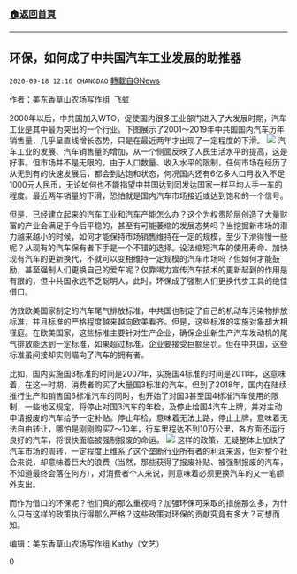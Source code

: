 ###  [:house:返回首頁](https://github.com/ourhimalayas/txt)
---

## 环保，如何成了中共国汽车工业发展的助推器
`2020-09-18 12:10 CHANGDAO` [轉載自GNews](https://gnews.org/zh-hant/366771/)

作者：美东香草山农场写作组  飞虹

2000年以后，中共国加入WTO，促使国内很多工业部门进入了大发展时期，汽车工业是其中最为突出的一个行业。下图展示了2001～2019年中共国国内汽车历年销售量，几乎呈直线增长态势，只是在最近两年才出现了一定程度的下滑。
![](https://s3.amazonaws.com/gnews-media-offload/wp-content/uploads/2020/09/18120805/Picture22-3.png)
汽车工业的发展、汽车销售量的增加，从一个侧面反映了人民生活水平的提高，这是好事。但市场并不是无限的，由于人口数量、收入水平的限制，任何市场在经历了从无到有的快速发展后，都会到达饱和状态，何况国内还有6亿多人口月收入不足1000元人民币，无论如何也不能指望中共国达到同发达国家一样平均人手一车的程度。最近两年销量的下滑，恐怕就是国内汽车市场接近或达到饱和的一个信号。

但是，已经建立起来的汽车工业和汽车产能怎么办？这个为权贵阶层创造了大量财富的产业会满足于今后平稳的，甚至有可能萎缩的发展态势吗？当挖掘新市场的潜力越来越小的时候，如何才能保持市场销售维持在一定的规模，至少下滑得慢一些呢？从现有的汽车保有者下手是一个不错的选择。设法缩短汽车的使用寿命、加快现有汽车的更新换代，不就可以变相维持一定规模的汽车市场吗？但如何才能鼓励，甚至强制人们更换自己的爱车呢？仅靠竭力宣传汽车技术的更新起到的作用是有限的，但中共国永远不乏聪明人，此时，环保成了强制人们更换代步工具的绝佳借口。

仿效欧美国家制定的汽车尾气排放标准，中共国也制定了自己的机动车污染物排放标准，并且标准的严格程度越来越向欧美看齐。但是，这些标准的实施对象却大相径庭。在欧美国家，这些标准主要针对生产企业，确保企业新生产汽车发动机的尾气排放能达到一定标准，如果超过标准，企业要接受巨额惩罚。但在中共国，这些标准虽间接却实则瞄向了汽车的拥有者。

比如，国内实施国3标准的时间是2007年，实施国4标准的时间是2011年，这意味着，在这一时期，消费者购买了大量国3标准的汽车。但到了2018年，国内在陆续推行生产和销售国6标准汽车的同时，也开始了对国3甚至国4标准汽车使用的限制，一些地区规定，将停止对国3汽车的年检，及停止给国4汽车上牌，并对主动申请报废的汽车给予一定补贴。停止年检，意味着无法上路，停止上牌，意味着无法自由转让，哪怕是刚刚购买7～10年，行车里程达不到10万公里，各方面还运行良好的汽车，将很快面临被强制报废的命运。
![](https://s3.amazonaws.com/gnews-media-offload/wp-content/uploads/2020/09/18120754/Picture21-3.png)
这样的政策，无疑整体上加快了汽车市场的周转，一定程度上维系了这个垄断行业所有者的利润来源，但对整个社会来说，却意味着巨大的浪费（当然，那些获得了报废补贴、被强制报废的汽车，不知道最终会落在何方），对消费者个人来说，则意味着必须更换汽车的又一笔额外支出。

而作为借口的环保呢？他们真的那么重视吗？加强环保可采取的措施那么多，为什么只有这样的政策执行得那么严格？这些政策对环保的贡献究竟有多大？可想而知。

编辑：美东香草山农场写作组 Kathy（文艺）

0
